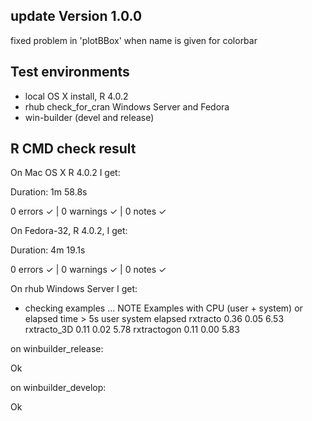 ## update Version 1.0.0

fixed problem in 'plotBBox' when name is given for colorbar

## Test environments
* local OS X install, R 4.0.2
* rhub check_for_cran Windows Server and Fedora
* win-builder (devel and release)

## R CMD check result

On Mac OS X  R 4.0.2 I get:

Duration: 1m 58.8s

0 errors ✓ | 0 warnings ✓ | 0 notes ✓

On Fedora-32, R 4.0.2,  I get:

Duration: 4m 19.1s

0 errors ✓ | 0 warnings ✓ | 0 notes ✓


On rhub Windows Server I get:

* checking examples ... NOTE
Examples with CPU (user + system) or elapsed time > 5s
            user system elapsed
rxtracto    0.36   0.05    6.53
rxtracto_3D 0.11   0.02    5.78
rxtractogon 0.11   0.00    5.83


  
on winbuilder_release:

Ok

on winbuilder_develop:

Ok
